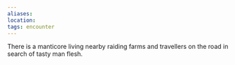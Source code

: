 ```yaml
---
aliases:
location:
tags: encounter
---
```


There is a manticore living nearby raiding farms and travellers on the road in search of tasty man flesh.